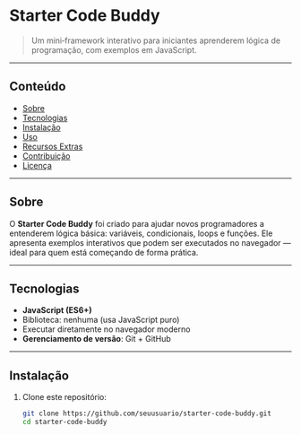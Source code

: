 # Starter Code Buddy

> Um mini‑framework interativo para iniciantes aprenderem lógica de programação, com exemplos em JavaScript.

---

## Conteúdo
- [Sobre](#sobre)
- [Tecnologias](#tecnologias)
- [Instalação](#instalação)
- [Uso](#uso)
- [Recursos Extras](#recursos-extras)
- [Contribuição](#contribuição)
- [Licença](#licença)

---

## Sobre
O **Starter Code Buddy** foi criado para ajudar novos programadores a entenderem lógica básica: variáveis, condicionais, loops e funções. Ele apresenta exemplos interativos que podem ser executados no navegador — ideal para quem está começando de forma prática.

---

## Tecnologias
- **JavaScript (ES6+)**
- Biblioteca: nenhuma (usa JavaScript puro)
- Executar diretamente no navegador moderno
- **Gerenciamento de versão**: Git + GitHub

---

## Instalação
1. Clone este repositório:
   ```bash
   git clone https://github.com/seuusuario/starter-code-buddy.git
   cd starter-code-buddy

